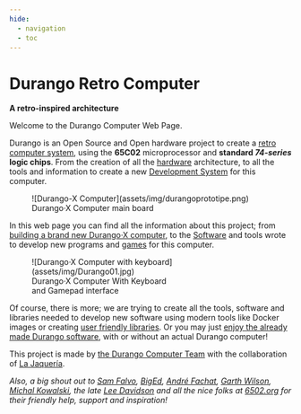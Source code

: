 ```yaml
---
hide:
  - navigation
  - toc
---
```


# Durango Retro Computer

**A retro-inspired architecture**

Welcome to the Durango Computer Web Page.

Durango is an Open Source and Open hardware project to create a
[retro computer system](hard/arch.md),
using the **65C02** microprocessor and **standard _74-series_ logic chips**.
From the creation of all the [hardware](hardware.md) architecture, to all the
tools and information to create a new [Development System](tools.md) for this computer.

<figure markdown>
![Durango-X Computer](assets/img/durangoprototipe.png)
<figcaption>Durango·X Computer main board</figcaption>
</figure>

In this web page you can find all the information about this project; from
[building a brand new Durango·X computer](start/building.md), to the [Software](software) and tools wrote to develop new programs and [games](soft/games.md) for this computer.

<figure markdown>
![Durango·X Computer with keyboard](assets/img/Durango01.jpg)
<figcaption>Durango·X Computer With Keyboard 
<br />and Gamepad interface</figcaption>
</figure>

Of course, there is more; we are trying to create all the tools, software and
libraries needed to develop new software using modern tools like Docker images or creating
[user friendly libraries](dev/lang/durangolib.md). Or you may just
[enjoy the already made Durango software](start/running.md),
with or without an actual Durango computer!

This project is made by [the Durango Computer Team](about.md) with the collaboration of
[La Jaquería](https://lajaqueria.org).

_Also, a big shout out to [Sam Falvo](https://github.com/sam-falvo),
[BigEd](https://github.com/BigEd), [André Fachat](http://6502.org/users/andre/index.html),
[Garth Wilson](http://wilsonmines.com/), [Michal Kowalski](https://sbc.rictor.org/kowalski.html),
the late [Lee Davidson](http://web.archive.org/web/20130308145900/http://mycorner.no-ip.org/6502/ehbasic/index.html)
and all the nice folks at [6502.org](http://6502.org/)
for their friendly help, support and inspiration!_

